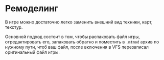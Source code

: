 # Ремоделинг

В игре можно достаточно легко заменить внешний вид техники, карт, текстур.

Основной подход состоит в том, чтобы распаковать файл игры, отредактировать его, запаковать обратно и поместить в `.mtmod` архив по нужному пути, чтоб ваш файл, после включения в VFS перезаписал оригинальный файл игры.
